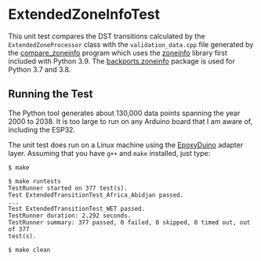 # ExtendedZoneInfoTest

This unit test compares the DST transitions calculated by the
`ExtendedZoneProcessor` class with the `validation_data.cpp` file generated by
the
[compare_zoneinfo](https://github.com/bxparks/AceTimeTools/tree/master/compare_zoneinfo)
program which uses the
[zoneinfo](https://docs.python.org/3/library/zoneinfo.html) library first
included with Python 3.9. The
[backports.zoneinfo](https://pypi.org/project/backports.zoneinfo/) package is
used for Python 3.7 and 3.8.

## Running the Test

The Python tool generates about 130,000 data points spanning the year 2000 to
2038. It is too large to run on any Arduino board that I am aware of, including
the ESP32.

The unit test does run on a Linux machine using the
[EpoxyDuino](https://github.com/bxparks/EpoxyDuino) adapter layer.
Assuming that you have `g++` and `make` installed, just type:

```
$ make

$ make runtests
TestRunner started on 377 test(s).
Test ExtendedTransitionTest_Africa_Abidjan passed.
...
Test ExtendedTransitionTest_WET passed.
TestRunner duration: 2.292 seconds.
TestRunner summary: 377 passed, 0 failed, 0 skipped, 0 timed out, out of 377
test(s).

$ make clean
```
